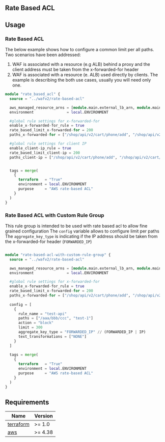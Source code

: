 ## Rate Based ACL

## Usage

### Rate Based ACL

The below example shows how to configure a common limit per all paths.
Two scenarios have been addressed:
1. WAF is associated with a resource (e.g ALB) behind a proxy and the client address must be taken from the x-forwarded-for header
2. WAF is associated with a resource (e. ALB) used directly by clients. 
The example is describing the both use cases, usually you will need only one.

```terraform
module "rate_based_acl" {
  source = "../wafv2/rate-based-acl"

  aws_managed_resource_arns = [module.main.external_lb_arn, module.main.products2_lb_arn]
  environment               = local.ENVIRONMENT

  #global rule settings for x-forwarded-for
  enable_x-forwarded-for_rule = true
  rate_based_limit_x-forwarded-for = 200
  paths_x-forwarded-for = ["/shop/api/v2/cart/phone/add", "/shop/api/v2/cart/phone/addaaaa"]

  #global rule settings for client IP
  enable_client-ip_rule = true
  rate_based_limit_client-ip = 200
  paths_client-ip = ["/shop/api/v2/cart/phone/add", "/shop/api/v2/cart/phone/addaaaa"]


  tags = merge(
    {
      terraform   = "True"
      environment = local.ENVIRONMENT
      purpose     = "AWS rate-based ACL"
    }
  )
}
```

### Rate Based ACL with Custom Rule Group
This rule group is intended to be used with rate based acl to allow fine grained configuration
The `config` variable allows to configure limit per paths
The `aggregate_key_type` is indicating if the IP address should be taken from the x-forwarded-for header (`FORWARDED_IP`)

```terraform

module "rate-based-acl-with-custom-rule-group" {
  source = "../wafv2/rate-based-acl"

  aws_managed_resource_arns = [module.main.external_lb_arn, module.main.products2_lb_arn]
  environment               = local.ENVIRONMENT

  #global rule settings for x-forwarded-for
  enable_x-forwarded-for_rule = true
  rate_based_limit_x-forwarded-for = 200
  paths_x-forwarded-for = ["/shop/api/v2/cart/phone/add", "/shop/api/v2/cart/phone/abcd"]
  
  config = [
    {
      rule_name = "test-api"
      paths = ["/aaa/bbb/ccc", "test-1"]
      action = "block"
      limit = 300
      aggregate_key_type = "FORWARDED_IP" // (FORWARDED_IP | IP)
      text_transformations = ["NONE"]
    }
  ]
  
  tags = merge(
    {
      terraform   = "True"
      environment = local.ENVIRONMENT
      purpose     = "AWS rate-based ACL"
    }
  )
}

```

## Requirements

| Name                                                                      | Version  |
|---------------------------------------------------------------------------|----------|
| <a name="requirement_terraform"></a> [terraform](#requirement\_terraform) | \>= 1.0  |
| <a name="provider_aws"></a> [aws](#provider\_aws)                         | \>= 4.38 |
